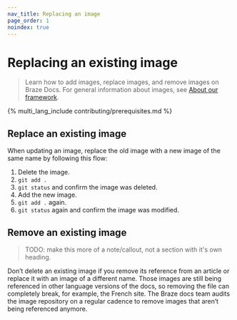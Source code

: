 ```yaml
---
nav_title: Replacing an image
page_order: 1
noindex: true
---
```


# Replacing an existing image

> Learn how to add images, replace images, and remove images on Braze Docs. For general information about images, see [About our framework]({{site.baseurl}}/home/about_our_framework/).

{% multi_lang_include contributing/prerequisites.md %}

## Replace an existing image

When updating an image, replace the old image with a new image of the same name by following this flow:

1. Delete the image.
2. `git add .`
3. `git status` and confirm the image was deleted.
4. Add the new image.
5. `git add .` again.
6. `git status` again and confirm the image was modified.

## Remove an existing image

> TODO: make this more of a note/callout, not a section with it's own heading.

Don’t delete an existing image if you remove its reference from an article or replace it with an image of a different name. Those images are still being referenced in other language versions of the docs, so removing the file can completely break, for example, the French site. The Braze docs team audits the image repository on a regular cadence to remove images that aren’t being referenced anymore.
